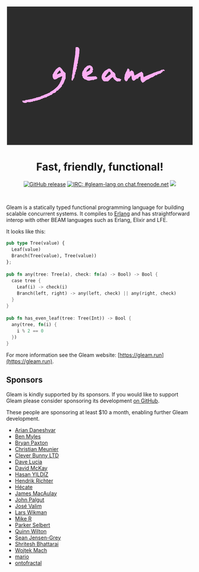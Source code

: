 <p align="center">
  <img src="img/gleam-logo-readme.png" alt="Gleam logo">
</p>

<h1 align="center">
  Fast, friendly, functional!
</h1>

<p align="center">
  <a href="https://github.com/gleam-lang/gleam/releases"><img src="https://img.shields.io/github/release/gleam-lang/gleam" alt="GitHub release"></a>
  <a href="https://webchat.freenode.net/#gleam-lang"><img src="https://img.shields.io/badge/freenode%20chat-%23gleam--lang-blue" alt="IRC: #gleam-lang on chat.freenode.net"></a>
  <a><img src="https://github.com/gleam-lang/gleam/workflows/CI/badge.svg?branch=main"></a>
</p>


<!-- A spacer -->
<div>&nbsp;</div>

Gleam is a statically typed functional programming language for building
scalable concurrent systems. It compiles to [Erlang](http://www.erlang.org/)
and has straightforward interop with other BEAM languages such as Erlang,
Elixir and LFE.

It looks like this:

```rust
pub type Tree(value) {
  Leaf(value)
  Branch(Tree(value), Tree(value))
};

pub fn any(tree: Tree(a), check: fn(a) -> Bool) -> Bool {
  case tree {
    Leaf(i) -> check(i)
    Branch(left, right) -> any(left, check) || any(right, check)
  }
}

pub fn has_even_leaf(tree: Tree(Int)) -> Bool {
  any(tree, fn(i) {
    i % 2 == 0
  })
}
```

For more information see the Gleam website: [https://gleam.run](https://gleam.run).

## Sponsors

Gleam is kindly supported by its sponsors. If you would like to support Gleam
please consider sponsoring its development [on GitHub](https://github.com/sponsors/lpil).

These people are sponsoring at least $10 a month, enabling further Gleam
development.

- [Arian Daneshvar](https://github.com/bees)
- [Ben Myles](https://github.com/benmyles)
- [Bryan Paxton](https://github.com/starbelly)
- [Christian Meunier](https://github.com/tlvenn)
- [Clever Bunny LTD](https://github.com/cleverbunny)
- [Dave Lucia](https://github.com/davydog187)
- [David McKay](https://github.com/rawkode)
- [Hasan YILDIZ](https://github.com/hsnyildiz)
- [Hendrik Richter](https://github.com/hendi)
- [Hécate](https://github.com/Kleidukos)
- [James MacAulay](https://github.com/jamesmacaulay)
- [John Palgut](https://github.com/Jwsonic)
- [José Valim](https://github.com/josevalim)
- [Lars Wikman](https://github.com/lawik)
- [Mike R](https://github.com/mroach)
- [Parker Selbert](https://github.com/sorentwo)
- [Quinn Wilton](http://quinnwilton.com/)
- [Sean Jensen-Grey](https://github.com/seanjensengrey)
- [Shritesh Bhattarai](https://github.com/shritesh)
- [Wojtek Mach](https://github.com/wojtekmach)
- [mario](https://github.com/mario-mazo)
- [ontofractal](https://github.com/ontofractal)
